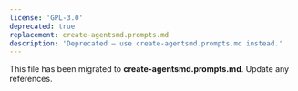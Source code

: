 ```yaml
---
license: 'GPL-3.0'
deprecated: true
replacement: create-agentsmd.prompts.md
description: 'Deprecated – use create-agentsmd.prompts.md instead.'
---
```


This file has been migrated to **create-agentsmd.prompts.md**. Update any references.
